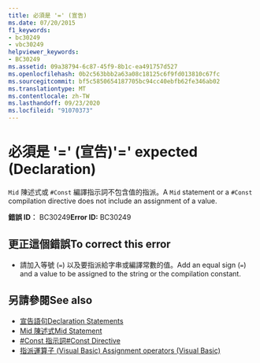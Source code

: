 ```yaml
---
title: 必須是 '=' (宣告)
ms.date: 07/20/2015
f1_keywords:
- bc30249
- vbc30249
helpviewer_keywords:
- BC30249
ms.assetid: 09a38794-6c87-45f9-8b1c-ea491757d527
ms.openlocfilehash: 0b2c563bbb2a63a08c18125c6f9fd013810c67fc
ms.sourcegitcommit: bf5c5850654187705bc94cc40ebfb62fe346ab02
ms.translationtype: MT
ms.contentlocale: zh-TW
ms.lasthandoff: 09/23/2020
ms.locfileid: "91070373"
---
```

# <a name="-expected-declaration"></a><span data-ttu-id="2f225-102">必須是 '=' (宣告)</span><span class="sxs-lookup"><span data-stu-id="2f225-102">'=' expected (Declaration)</span></span>

<span data-ttu-id="2f225-103">`Mid` 陳述式或 `#Const` 編譯指示詞不包含值的指派。</span><span class="sxs-lookup"><span data-stu-id="2f225-103">A `Mid` statement or a `#Const` compilation directive does not include an assignment of a value.</span></span>  
  
 <span data-ttu-id="2f225-104">**錯誤 ID︰** BC30249</span><span class="sxs-lookup"><span data-stu-id="2f225-104">**Error ID:** BC30249</span></span>  
  
## <a name="to-correct-this-error"></a><span data-ttu-id="2f225-105">更正這個錯誤</span><span class="sxs-lookup"><span data-stu-id="2f225-105">To correct this error</span></span>  
  
- <span data-ttu-id="2f225-106">請加入等號 (`=`) 以及要指派給字串或編譯常數的值。</span><span class="sxs-lookup"><span data-stu-id="2f225-106">Add an equal sign (`=`) and a value to be assigned to the string or the compilation constant.</span></span>  
  
## <a name="see-also"></a><span data-ttu-id="2f225-107">另請參閱</span><span class="sxs-lookup"><span data-stu-id="2f225-107">See also</span></span>

- [<span data-ttu-id="2f225-108">宣告語句</span><span class="sxs-lookup"><span data-stu-id="2f225-108">Declaration Statements</span></span>](../programming-guide/language-features/statements.md#declaration-statements)
- [<span data-ttu-id="2f225-109">Mid 陳述式</span><span class="sxs-lookup"><span data-stu-id="2f225-109">Mid Statement</span></span>](../language-reference/statements/mid-statement.md)
- [<span data-ttu-id="2f225-110">#Const 指示詞</span><span class="sxs-lookup"><span data-stu-id="2f225-110">#Const Directive</span></span>](../language-reference/directives/const-directive.md)
- [<span data-ttu-id="2f225-111">指派運算子 (Visual Basic) </span><span class="sxs-lookup"><span data-stu-id="2f225-111">Assignment operators (Visual Basic)</span></span>](../language-reference/operators/assignment-operators.md)

